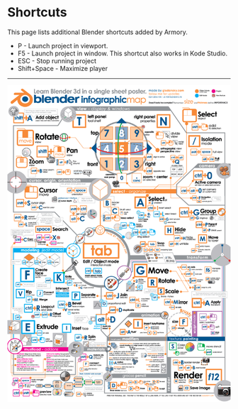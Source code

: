 # Shortcuts

This page lists additional Blender shortcuts added by Armory.

- P - Launch project in viewport.
- F5 - Launch project in window. This shortcut also works in Kode Studio.
- ESC - Stop running project
- Shift+Space - Maximize player

---

![](/essentials/img/blender_infographic.png)

